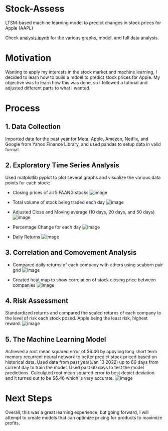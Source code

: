 # Stock-Assess
LTSM-based machine learning model to predict changes in stock prices for Apple (AAPL)

Check [analysis.ipynb](https://github.com/theDe-bugger/stock-assess/blob/main/analysis.ipynb) for the various graphs, model, and full data analysis.

# Motivation
Wanting to apply my interests in the stock market and machine learning, I decided to learn how to build a mdoel to predict stock prices for Apple. My objective was to learn how this was done, so I followed a tutorial and adjusted different parts to what I wanted.

# Process
## 1. Data Collection
Imported data for the past year for Meta, Apple, Amazon, Netflix, and Google from Yahoo Finance Library, and used pandas to setup data in valid format.


## 2. Exploratory Time Series Analysis
Used matplotlib pyplot to plot several graphs and visualize the various data points for each stock:
* Closing prices of all 5 FAANG stocks
![image](https://user-images.githubusercontent.com/39176231/220396417-d25ff463-e2bd-4bbb-b17a-fe30128c83ee.png)

* Total volume of stock being traded each day
![image](https://user-images.githubusercontent.com/39176231/220396439-e233715b-6b77-4278-9886-1a107bc21a61.png)

* Adjusted Close and Moving average (10 days, 20 days, and 50 days)
![image](https://user-images.githubusercontent.com/39176231/220396617-70943a55-93f6-44e1-94e2-6e5ac05ed683.png)

* Percentage Change for each day
![image](https://user-images.githubusercontent.com/39176231/220396649-62b8cf7e-589e-40ad-981f-6224963a1b63.png)

* Daily Returns
![image](https://user-images.githubusercontent.com/39176231/220396671-6a2a2b31-b396-4460-acbd-56fdb94c076d.png)


## 3. Correlation and Comovement Analysis
* Compared daily returns of each company with others using seaborn pair grid
![image](https://user-images.githubusercontent.com/39176231/220397546-b02489a4-bb9c-4782-8a84-6c7afcc86ab4.png)

* Created heat map to show correlation of stock closing price between companies
![image](https://user-images.githubusercontent.com/39176231/220482390-985e0e52-ed0b-4080-8baa-a657849e8a64.png)

## 4. Risk Assessment
Standardized returns and compared the scaled returns of each company to the level of risk each stock posed. Apple being the least risk, highest reward.
![image](https://user-images.githubusercontent.com/39176231/220482310-4b92145c-771b-40a1-8094-d01285b4616e.png)


## 5. The Machine Learning Model
Achieved a root mean squared error of $6.46 by appyling long short term memory recurrent neural network to better predict stock priced based on historical data. 
Used data from past year(Jan 13 2022) up to 60 days from current day to train the model.
Used past 60 days to test the model predictions.
Calculated root mean squared error to best depict deviation and it turned out to be $6.46 which is very accurate.
![image](https://user-images.githubusercontent.com/39176231/220398540-7ae2cc5b-7092-4a39-a623-573a2ac40e72.png)

# Next Steps
Overall, this was a great learning experience, but going forward, I will attempt to create models that can optimize pricing for products to maximize profits.
